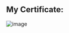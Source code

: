 ## My Certificate:
![image](https://github.com/zargiteddy/Fake-News-Detection-System/assets/72479466/01bfcca0-404d-4774-b182-e793c695d382)
